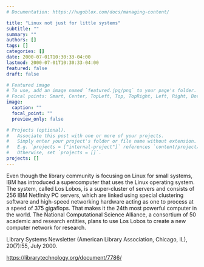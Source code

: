 ```yaml
---
# Documentation: https://hugoblox.com/docs/managing-content/

title: "Linux not just for little systems"
subtitle: ""
summary: ""
authors: []
tags: []
categories: []
date: 2000-07-01T10:30:33-04:00
lastmod: 2000-07-01T10:30:33-04:00
featured: false
draft: false

# Featured image
# To use, add an image named `featured.jpg/png` to your page's folder.
# Focal points: Smart, Center, TopLeft, Top, TopRight, Left, Right, BottomLeft, Bottom, BottomRight.
image:
  caption: ""
  focal_point: ""
  preview_only: false

# Projects (optional).
#   Associate this post with one or more of your projects.
#   Simply enter your project's folder or file name without extension.
#   E.g. `projects = ["internal-project"]` references `content/project/deep-learning/index.md`.
#   Otherwise, set `projects = []`.
projects: []
---
```


Even though the library community is focusing on Linux for small systems, IBM has introduced a supercomputer that uses the Linux operating system. The system, called Los Lobos, is a super-cluster of servers and consists of 256 IBM Netfinity PC servers, which are linked using special clustering software and high-speed networking hardware acting as one to process at a speed of 375 gigaflops. That makes it the 24th most powerful computer in the world. The National Computational Science Alliance, a consortium of 50 academic and research entities, plans to use Los Lobos to create a new computer network for research.

Library Systems Newsletter (American Library Association, Chicago, IL), 20(7):55, July 2000.

https://librarytechnology.org/document/7786/
